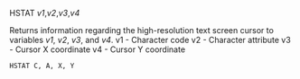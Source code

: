 HSTAT *v1*,*v2*,*v3*,*v4*

Returns information regarding the high-resolution text screen cursor to variables *v1*, *v2*, *v3*, and *v4*.
  v1  - Character code
  v2  - Character attribute
  v3  - Cursor X coordinate
  v4  - Cursor Y coordinate

```ecb2
HSTAT C, A, X, Y
```
